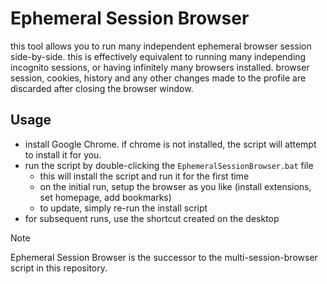 # Ephemeral Session Browser

this tool allows you to run many independent ephemeral browser session side-by-side.
this is effectively equivalent to running many independing incognito sessions, or having infinitely many browsers installed.
browser session, cookies, history and any other changes made to the profile are discarded after closing the browser window.

## Usage

- install Google Chrome. if chrome is not installed, the script will attempt to install it for you.
- run the script by double-clicking the `EphemeralSessionBrowser.bat` file
  * this will install the script and run it for the first time
  * on the initial run, setup the browser as you like (install extensions, set homepage, add bookmarks)
  * to update, simply re-run the install script  
- for subsequent runs, use the shortcut created on the desktop


> [!NOTE]
> Ephemeral Session Browser is the successor to the multi-session-browser script in this repository.
 
